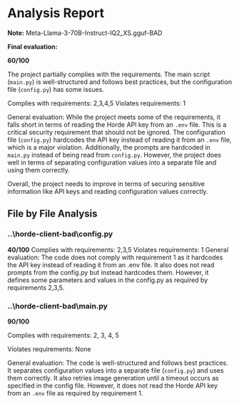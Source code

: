 # Analysis Report

**Note:** Meta-Llama-3-70B-Instruct-IQ2_XS.gguf-BAD

**Final evaluation:**

 **60/100**

The project partially complies with the requirements. The main script (`main.py`) is well-structured and follows best practices, but the configuration file (`config.py`) has some issues.

Complies with requirements: 2,3,4,5
Violates requirements: 1

General evaluation: While the project meets some of the requirements, it falls short in terms of reading the Horde API key from an `.env` file. This is a critical security requirement that should not be ignored. The configuration file (`config.py`) hardcodes the API key instead of reading it from an `.env` file, which is a major violation. Additionally, the prompts are hardcoded in `main.py` instead of being read from `config.py`. However, the project does well in terms of separating configuration values into a separate file and using them correctly.

Overall, the project needs to improve in terms of securing sensitive information like API keys and reading configuration values correctly.

## File by File Analysis

### ..\horde-client-bad\config.py
**40/100**
Complies with requirements: 2,3,5
Violates requirements: 1
General evaluation: The code does not comply with requirement 1 as it hardcodes the API key instead of reading it from an .env file. It also does not read prompts from the config.py but instead hardcodes them. However, it defines some parameters and values in the config.py as required by requirements 2,3,5.

### ..\horde-client-bad\main.py
**90/100**

Complies with requirements: 2, 3, 4, 5

Violates requirements: None

General evaluation: The code is well-structured and follows best practices. It separates configuration values into a separate file (`config.py`) and uses them correctly. It also retries image generation until a timeout occurs as specified in the config file. However, it does not read the Horde API key from an `.env` file as required by requirement 1.


